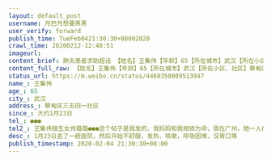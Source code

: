 ```yaml
---
layout: default_post
username: 月巴月想要黑黑
user_verify: forward
publish_time: TueFeb0421:30:30+08002020
crawl_time: 20200212-12:40:51
imageurl: 
content_brief: 肺炎患者求助超话 【姓名】王集伟【年龄】65【所在城市】武汉【所在小区、社区】蔡甸区三五四一社区【患病时间】大约1月23日【病情描述】1月23日去了一趟医院，然后开始不舒服，发热，咳嗽，呼吸困难，没胃口等【联系方式】137 2010 0597【其他紧急联系人】王集伟独生女肖璐璐●●● ...全文
content_full_raw: 【姓名】王集伟【年龄】65【所在城市】武汉【所在小区、社区】蔡甸区三五四一社区【患病时间】大约1月23日【病情描述】1月23日去了一趟医院，然后开始不舒服，发热，咳嗽，呼吸困难，没胃口等【联系方式】●●●【其他紧急联系人】王集伟独生女肖璐璐●●●这个帖子是我发的，我妈妈和我相依为命，我在广州，她一人在武汉生活。妈妈刚觉得不舒服的时候并没有告诉我，自己在家里附近的华中科技大学同济医院中法新城院区打针治疗。一周也没有好转，医院也没有收治隔离，只让我妈妈每天自己走路去打针再走路回家。今天才告诉我。我心急如焚！但一个平民老百姓，不知道怎样能回去照顾！！！我自己连口罩都买不到！请相关工作人员和领导帮帮我！！！！！
status_url: https://m.weibo.cn/status/4468358009513947
name_: 王集伟
age_: 65
city_: 武汉
address_: 蔡甸区三五四一社区
since_: 大约1月23日
tel_: ●●●
tel2_: 王集伟独生女肖璐璐●●●这个帖子是我发的，我妈妈和我相依为命，我在广州，她一人在武汉生活。妈妈刚觉得不舒服的时候并没有告诉我，自己在家里附近的华中科技大学同济医院中法新城院区打针治疗。一周也没有好转，医院也没有收治隔离，只让我妈妈每天自己走路去打针再走路回家。今天才告诉我。我心急如焚！但一个平民老百姓，不知道怎样能回去照顾！！！我自己连口罩都买不到！请相关工作人员和领导帮帮我！！！！！
desc_: 1月23日去了一趟医院，然后开始不舒服，发热，咳嗽，呼吸困难，没胃口等
publish_timestamp: 2020-02-04 21:30:30+08:00
---
```

